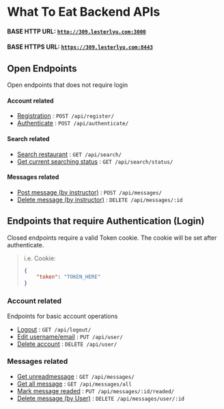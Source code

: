 # What To Eat Backend APIs

#### BASE HTTP URL: [`http://309.lesterlyu.com:3000`](http://309.lesterlyu.com:3000)
#### BASE HTTPS URL: [`https://309.lesterlyu.com:8443`](https://309.lesterlyu.com:8443)

## Open Endpoints

Open endpoints that does not require login

#### Account related
* [Registration](user/register.md) : `POST /api/register/`
* [Authenticate](user/authenticate.md) : `POST /api/authenticate/`

#### Search related
* [Search restaurant](search/search.md) : `GET /api/search/`
* [Get current searching status](search/search-status.md) : `GET /api/search/status/`

#### Messages related
* [Post message (by instructor)](messages/message-post.md) : `POST /api/messages/`
* [Delete message (by instructor)](messages/message-delete.md) : `DELETE /api/messages/:id`

## Endpoints that require Authentication (Login)

Closed endpoints require a valid Token cookie.
The cookie will be set after authenticate.

> i.e. Cookie: 
> ```json
> {
>     "token": "TOKEN_HERE"
> }
> ```

### Account related

Endpoints for basic account operations

* [Logout](user/logout.md) : `GET /api/logout/` 
* [Edit username/email](user/user-post.md) : `PUT /api/user/` 
* [Delete account](user/user-delete.md) : `DELETE /api/user/` 

### Messages related

* [Get unreadmessage](messages/message-get.md) : `GET /api/messages/`
* [Get all message](messages/message-get-all.md) : `GET /api/messages/all`
* [Mark message readed](messages/message-readed.md) : `PUT /api/messages/:id/readed/`
* [Delete message (by User)](messages/message-delete-user.md) : `DELETE /api/messages/user/:id`





